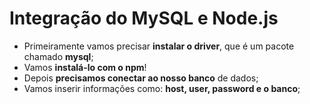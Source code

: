 # Integração do MySQL e Node.js

- Primeiramente vamos precisar **instalar o driver**, que é um pacote chamado **mysql**;
- Vamos **instalá-lo com o npm**!
- Depois **precisamos conectar ao nosso banco** de dados;
- Vamos inserir informações como: **host, user, password e o banco**;
